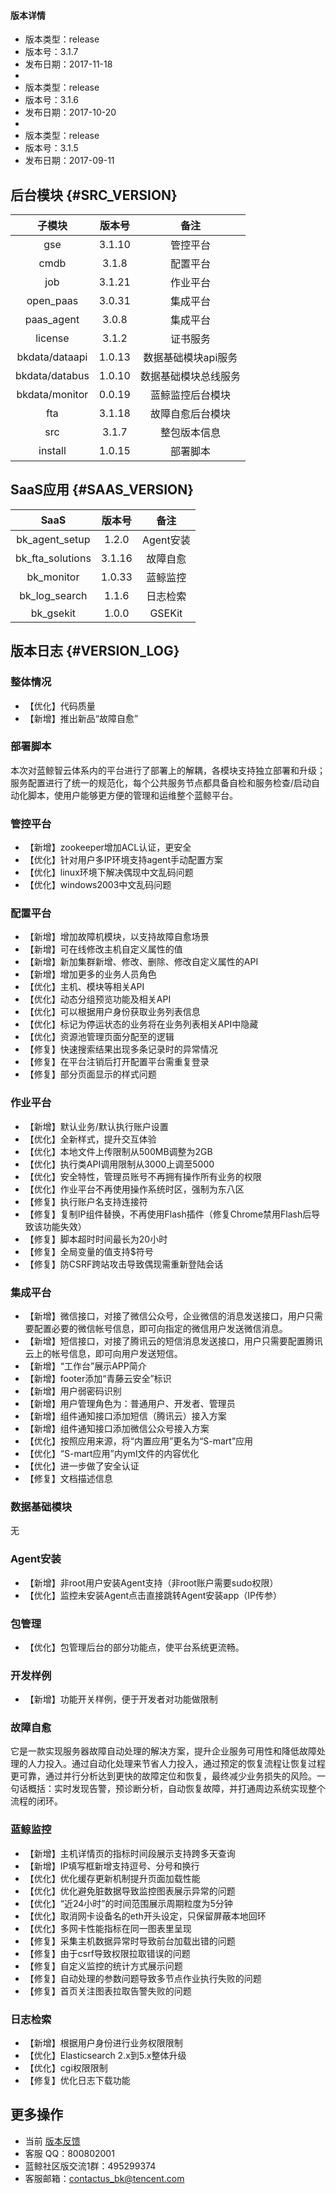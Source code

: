 
#### 版本详情

- 版本类型：release
- 版本号：3.1.7
- 发布日期：2017-11-18
-
- 版本类型：release 
- 版本号：3.1.6
- 发布日期：2017-10-20
- 
- 版本类型：release 
- 版本号：3.1.5
- 发布日期：2017-09-11



## 后台模块 {#SRC_VERSION}

| 子模块 | 版本号 | 备注|
| :-----: | :----: |:----: |
| gse|3.1.10 |管控平台 |
| cmdb|3.1.8|配置平台|
| job|3.1.21 |作业平台|
| open_paas|3.0.31 |集成平台|
| paas_agent|3.0.8 |集成平台|
| license|3.1.2 |证书服务|
| bkdata/dataapi|1.0.13 |数据基础模块api服务|
| bkdata/databus|1.0.10 |数据基础模块总线服务|
| bkdata/monitor|0.0.19|蓝鲸监控后台模块|
| fta|3.1.18 |故障自愈后台模块|
| src|3.1.7 |整包版本信息|
|install|1.0.15|部署脚本|

## SaaS应用 {#SAAS_VERSION}

| SaaS | 版本号 | 备注|
| :-----: | :----: |:----: |
|bk_agent_setup|1.2.0|Agent安装|
|bk_fta_solutions|3.1.16|故障自愈|
|bk_monitor|1.0.33|蓝鲸监控|
|bk_log_search|1.1.6|日志检索|
|bk_gsekit|1.0.0|GSEKit|



## 版本日志 {#VERSION_LOG}

### 整体情况

- 【优化】代码质量
- 【新增】推出新品“故障自愈”


### 部署脚本

本次对蓝鲸智云体系内的平台进行了部署上的解耦，各模块支持独立部署和升级；服务配置进行了统一的规范化，每个公共服务节点都具备自检和服务检查/启动自动化脚本，使用户能够更方便的管理和运维整个蓝鲸平台。

### 管控平台

- 【新增】zookeeper增加ACL认证，更安全
- 【优化】针对用户多IP环境支持agent手动配置方案
- 【优化】linux环境下解决偶现中文乱码问题
- 【优化】windows2003中文乱码问题

### 配置平台

- 【新增】增加故障机模块，以支持故障自愈场景
- 【新增】可在线修改主机自定义属性的值
- 【新增】新加集群新增、修改、删除、修改自定义属性的API
- 【新增】增加更多的业务人员角色
- 【优化】主机、模块等相关API
- 【优化】动态分组预览功能及相关API
- 【优化】可以根据用户身份获取业务列表信息
- 【优化】标记为停运状态的业务将在业务列表相关API中隐藏
- 【优化】资源池管理页面分配至的逻辑
- 【修复】快速搜索结果出现多条记录时的异常情况
- 【修复】在平台注销后打开配置平台需重复登录
- 【修复】部分页面显示的样式问题

### 作业平台

- 【新增】默认业务/默认执行账户设置
- 【优化】全新样式，提升交互体验
- 【优化】本地文件上传限制从500MB调整为2GB
- 【优化】执行类API调用限制从3000上调至5000
- 【优化】安全特性，管理员账号不再拥有操作所有业务的权限
- 【优化】作业平台不再使用操作系统时区，强制为东八区
- 【修复】执行账户名支持连接符
- 【修复】复制IP组件替换，不再使用Flash插件（修复Chrome禁用Flash后导致该功能失效）
- 【修复】脚本超时时间最长为20小时
- 【修复】全局变量的值支持$符号
- 【修复】防CSRF跨站攻击导致偶现需重新登陆会话

### 集成平台

- 【新增】微信接口，对接了微信公众号，企业微信的消息发送接口，用户只需要配置必要的微信帐号信息，即可向指定的微信用户发送微信消息。
- 【新增】短信接口，对接了腾讯云的短信消息发送接口，用户只需要配置腾讯云上的帐号信息，即可向用户发送短信。
- 【新增】“工作台”展示APP简介
- 【新增】footer添加“青藤云安全”标识
- 【新增】用户弱密码识别
- 【新增】用户管理角色为：普通用户、开发者、管理员
- 【新增】组件通知接口添加短信（腾讯云）接入方案
- 【新增】组件通知接口添加微信公众号接入方案
- 【优化】按照应用来源，将“内置应用”更名为“S-mart”应用
- 【优化】“S-mart应用”内yml文件的内容优化
- 【优化】进一步做了安全认证
- 【修复】文档描述信息

### 数据基础模块

无

### Agent安装

- 【新增】非root用户安装Agent支持（非root账户需要sudo权限）
- 【优化】监控未安装Agent点击直接跳转Agent安装app（IP传参）

### 包管理

- 【优化】包管理后台的部分功能点，使平台系统更流畅。

### 开发样例

- 【新增】功能开关样例，便于开发者对功能做限制

### 故障自愈

它是一款实现服务器故障自动处理的解决方案，提升企业服务可用性和降低故障处理的人力投入。通过自动化处理来节省人力投入，通过预定的恢复流程让恢复过程更可靠，通过并行分析达到更快的故障定位和恢复，最终减少业务损失的风险。一句话概括：实时发现告警，预诊断分析，自动恢复故障，并打通周边系统实现整个流程的闭环。

### 蓝鲸监控

- 【新增】主机详情页的指标时间段展示支持跨多天查询
- 【新增】IP填写框新增支持逗号、分号和换行
- 【优化】优化缓存更新机制提升页面加载性能
- 【优化】优化避免脏数据导致监控图表展示异常的问题
- 【优化】“近24小时”的时间范围展示周期粒度为5分钟
- 【优化】取消网卡设备名的eth开头设定，只保留屏蔽本地回环
- 【优化】多网卡性能指标在同一图表里呈现
- 【修复】采集主机数据异常时导致前台加载出错的问题
- 【修复】由于csrf导致权限拉取错误的问题
- 【修复】自定义监控的统计方式展示问题
- 【修复】自动处理的参数问题导致多节点作业执行失败的问题
- 【修复】首页关注图表拉取告警失败的问题

### 日志检索

- 【新增】根据用户身份进行业务权限限制
- 【优化】Elasticsearch 2.x到5.x整体升级
- 【优化】cgi权限限制
- 【修复】优化日志下载功能

## 更多操作

- 当前 [版本反馈](http://bk.tencent.com/s-mart/community)
- 客服 QQ：800802001
- 蓝鲸社区版交流1群：495299374
- 客服邮箱：contactus_bk@tencent.com
